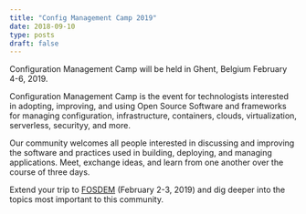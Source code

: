 ```yaml
---
title: "Config Management Camp 2019"
date: 2018-09-10
type: posts
draft: false
---
```


Configuration Management Camp will be held in Ghent, Belgium February 4-6, 2019.


Configuration Management Camp is the event for technologists interested in adopting, improving, and using Open Source Software and frameworks for managing configuration, infrastructure, containers, clouds, virtualization, serverless, securityy, and more.


Our community welcomes all people interested in discussing and improving the software and practices used in building, deploying, and managing applications.  Meet, exchange ideas, and learn from one another over the course of three days.


Extend your trip to [FOSDEM](https://fosdem.org/2019) (February 2-3, 2019) and dig deeper into the topics most important to this community.

